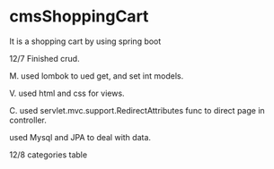 # cmsShoppingCart
It is a shopping cart by using spring boot

12/7 Finished crud. 

M. used lombok to ued get, and set int models.

V. used html and css for views.

C. used servlet.mvc.support.RedirectAttributes func to direct page in controller.

used Mysql and JPA to deal with data.

12/8
categories table 
